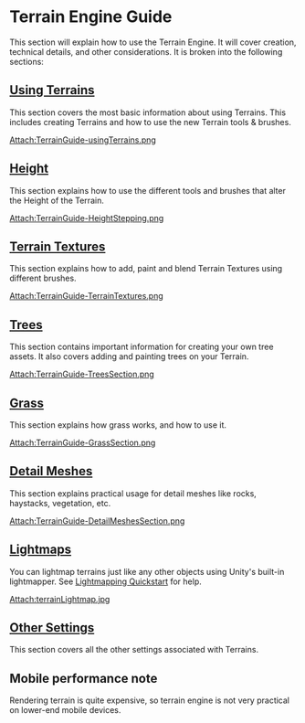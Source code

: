 Terrain Engine Guide
====================


This section will explain how to use the <span class=keyword>Terrain Engine</span>.  It will cover creation, technical details, and other considerations.  It is broken into the following sections:

[Using Terrains](terrain-UsingTerrains.md)
------------------------------------------

This section covers the most basic information about using Terrains.  This includes creating Terrains and how to use the new Terrain tools & brushes.

[Attach:TerrainGuide-usingTerrains.png](terrain-UsingTerrains.md)

[Height](terrain-Height.md)
---------------------------

This section explains how to use the different tools and brushes that alter the Height of the Terrain.

[Attach:TerrainGuide-HeightStepping.png](terrain-Height.md)

[Terrain Textures](terrain-Textures.md)
---------------------------------------

This section explains how to add, paint and blend Terrain Textures using different brushes.

[Attach:TerrainGuide-TerrainTextures.png](terrain-Textures.md)

[Trees](terrain-Trees.md)
-------------------------

This section contains important information for creating your own tree assets.  It also covers adding and painting trees on your Terrain.

[Attach:TerrainGuide-TreesSection.png](terrain-Trees.md)

[Grass](terrain-Grass.md)
-------------------------

This section explains how grass works, and how to use it.

[Attach:TerrainGuide-GrassSection.png](terrain-Grass.md)

[Detail Meshes](terrain-DetailMeshes.md)
----------------------------------------

This section explains practical usage for detail meshes like rocks, haystacks, vegetation, etc.

[Attach:TerrainGuide-DetailMeshesSection.png](terrain-DetailMeshes.md)

<a id="Lightmapping"></a>
[Lightmaps](Main.Lightmapping.md)
---------------------------------

You can lightmap terrains just like any other objects using Unity's built-in lightmapper. See [Lightmapping Quickstart](Main.Lightmapping.md) for help.

[Attach:terrainLightmap.jpg](Main.Lightmapping.md)

[Other Settings](terrain-OtherSettings.md)
------------------------------------------


This section covers all the other settings associated with Terrains.

Mobile performance note
-----------------------


Rendering terrain is quite expensive, so terrain engine is not very practical on lower-end mobile devices.

